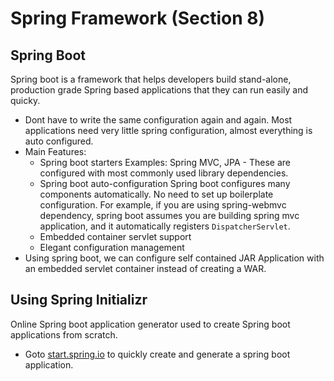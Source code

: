 # Spring Framework (Section 8)

## Spring Boot

Spring boot is a framework that helps developers build stand-alone, production grade Spring based applications that they can run easily and quicky.

- Dont have to write the same configuration again and again. Most applications need very little spring configuration, almost everything is auto configured.
- Main Features:
  - Spring boot starters
    Examples: Spring MVC, JPA - These are configured with most commonly used library dependencies.
  - Spring boot auto-configuration
    Spring boot configures many components automatically. No need to set up boilerplate configuration. For example, if you are using spring-webmvc dependency, spring boot assumes you are building spring mvc application, and it automatically registers `DispatcherServlet`.
  - Embedded container servlet support
  - Elegant configuration management
- Using spring boot, we can configure self contained JAR Application with an embedded servlet container instead of creating a WAR.

## Using Spring Initializr

Online Spring boot application generator used to create Spring boot applications from scratch.

- Goto [start.spring.io](https://start.spring.io) to quickly create and generate a spring boot application.
